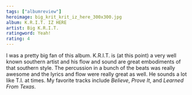 ```yaml
---
tags: ["albumreview"]
heroimage: big_krit_krit_iz_here_300x300.jpg
album: K.R.I.T. IZ HERE
artist: Big K.R.I.T.
ratingword: Yeah!
rating: 4
---
```


I was a pretty big fan of this album. K.R.I.T. is (at this point) a very well
known southern artist and his flow and sound are great embodiments of that
southern style. The percussion in a bunch of the beats was really awesome and
the lyrics and flow were really great as well. He sounds a lot like T.I. at
times. My favorite tracks include _Believe_, _Prove It_, and _Learned From
Texas_.
